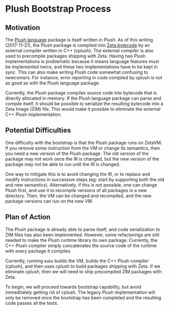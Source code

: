 # Plush Bootstrap Process

## Motivation

The [Plush language](/docs/plush_guide.md) package is itself written in Plush.
As of this writing (2017-11-21), the Plush package is compiled into
[Zeta bytecode](/docs/exec_model.md) by an external compiler written in C++
(cplush). The external compiler is also used to precompile packages shipping
with Zeta. Having two Plush implementations is problematic because it means
language features must be implemented twice, and these two implementations
have to be kept in sync. This can also make writing Plush code somewhat
confusing to newcomers. For instance, error reporting in code compiled by
cplush is not as good as with the Plush language package.

Currently, the Plush package compiles source code into bytecode that is
directly allocated in memory. If the Plush language package can parse and
compile itself, it should be possible to serialize the resulting bytecode
into a Zeta Image (ZIM) file. This would make it possible to eliminate the
external C++ Plush implementation.

## Potential Difficulties

One difficulty with the bootstrap is that the Plush package runs on ZetaVM.
If you remove some instruction from the VM or change its semantics, then
you need a new version of the Plush package.
The old version of the package may not work once the IR is changed, but the new
version of the package may not be able to run until the IR is changed.

One way to mitigate this is to avoid changing the IR, or to replace and modify
instructions in successive steps (eg: start by supporting both the old and new
semantics). Alternatively, if this is not possible, one can change Plush first,
and use it to recompile versions of all packages in a new directory. Then,
the VM can be changed and recompiled, and the new package versions can run on
the new VM.

## Plan of Action

The Plush package is already able to parse itself, and code serialization to
ZIM files has also been implemented. However, some refactorings are still
needed to make the Plush runtime library its own package. Currently, the
C++ Plush compiler simply concatenates the source code of the runtime with
every package it compiles.

Currently, running `make` builds the VM, builds the C++ Plush compiler (cplush),
and then uses cplush to build packages shipping with Zeta. If we eliminate
cplush, then we will need to ship precompiled ZIM packages with Zeta.

To begin, we will proceed towards bootstrap capability, but avoid immeditately
getting rid of cplush. The legacy Plush implementation will only be removed
once the bootstrap has been completed and the resulting code passes all the
tests.
